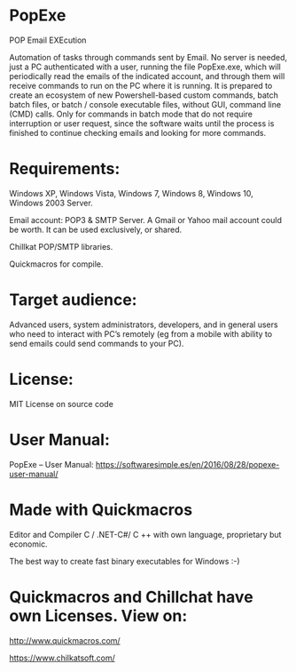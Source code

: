 # PopExe
POP Email EXEcution

Automation of tasks through commands sent by Email. No server is needed, just a PC authenticated with a user, running the file PopExe.exe, which will periodically read the emails of the indicated account, and through them will receive commands to run on the PC where it is running. It is prepared to create an ecosystem of new Powershell-based custom commands, batch batch files, or batch / console executable files, without GUI, command line (CMD) calls. Only for commands in batch mode that do not require interruption or user request, since the software waits until the process is finished to continue checking emails and looking for more commands.

# Requirements: 
Windows XP, Windows Vista, Windows 7, Windows 8, Windows 10, Windows 2003 Server.

Email account: POP3 & SMTP Server.
A Gmail or Yahoo mail account could be worth. It can be used exclusively, or shared.

Chillkat POP/SMTP libraries.

Quickmacros for compile.

# Target audience: 
Advanced users, system administrators, developers, and in general users who need to interact with PC’s remotely (eg from a mobile with ability to send emails could send commands to your PC).
# License: 
MIT License on source code

# User Manual: 
PopExe – User Manual: https://softwaresimple.es/en/2016/08/28/popexe-user-manual/

# Made with Quickmacros
Editor and Compiler C / .NET-C#/ C ++ with own language, proprietary but economic.

The best way to create fast binary executables for Windows :-)

# Quickmacros and Chillchat have own Licenses. View on:
http://www.quickmacros.com/

https://www.chilkatsoft.com/
